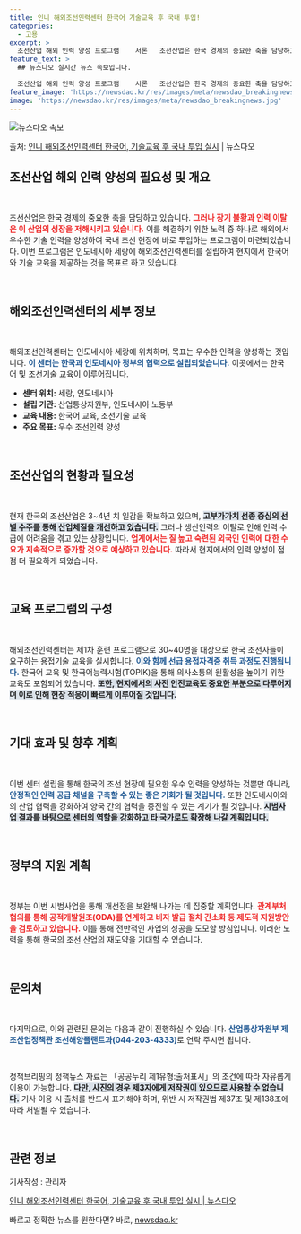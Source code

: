 ```yaml
---
title: 인니 해외조선인력센터 한국어 기술교육 후 국내 투입!
categories:
  - 고용
excerpt: >
  조선산업 해외 인력 양성 프로그램    서론   조선산업은 한국 경제의 중요한 축을 담당하고 있습니다. 하지…
feature_text: >
  ## 뉴스다오 실시간 뉴스 속보입니다.

  조선산업 해외 인력 양성 프로그램    서론   조선산업은 한국 경제의 중요한 축을 담당하고 있습니다. 하지…
feature_image: 'https://newsdao.kr/res/images/meta/newsdao_breakingnews.jpg'
image: 'https://newsdao.kr/res/images/meta/newsdao_breakingnews.jpg'
---
```


![뉴스다오 속보](https://newsdao.kr/res/images/meta/newsdao_breakingnews.jpg)

<p>출처: <a href="https://newsdao.kr/5210" rel="dofollow">인니 해외조선인력센터 한국어, 기술교육 후 국내 투입 실시</a> | 뉴스다오</p>

<h2 data-ke-size="size26">조선산업 해외 인력 양성의 필요성 및 개요</h2>

<p data-ke-size="size16">&nbsp;</p>

조선산업은 한국 경제의 중요한 축을 담당하고 있습니다. <b><span style="color: #ee2323;">그러나 장기 불황과 인력 이탈은 이 산업의 성장을 저해시키고 있습니다.</span></b> 이를 해결하기 위한 노력 중 하나로 해외에서 우수한 기술 인력을 양성하여 국내 조선 현장에 바로 투입하는 프로그램이 마련되었습니다. 이번 프로그램은 인도네시아 세랑에 해외조선인력센터를 설립하여 현지에서 한국어와 기술 교육을 제공하는 것을 목표로 하고 있습니다. 

<p data-ke-size="size16">&nbsp;</p>

<h2 data-ke-size="size26">해외조선인력센터의 세부 정보</h2>

<p data-ke-size="size16">&nbsp;</p>

해외조선인력센터는 인도네시아 세랑에 위치하며, 목표는 우수한 인력을 양성하는 것입니다. <b><span style="color: #1a5490;">이 센터는 한국과 인도네시아 정부의 협력으로 설립되었습니다.</span></b> 이곳에서는 한국어 및 조선기술 교육이 이루어집니다. 

<ul>
    <li><b>센터 위치:</b> 세랑, 인도네시아</li>
    <li><b>설립 기관:</b> 산업통상자원부, 인도네시아 노동부</li>
    <li><b>교육 내용:</b> 한국어 교육, 조선기술 교육</li>
    <li><b>주요 목표:</b> 우수 조선인력 양성</li>
</ul>

<p data-ke-size="size16">&nbsp;</p>

<h2 data-ke-size="size26">조선산업의 현황과 필요성</h2>

<p data-ke-size="size16">&nbsp;</p>

현재 한국의 조선산업은 3~4년 치 일감을 확보하고 있으며, <b><span style="background-color: #21538527;">고부가가치 선종 중심의 선별 수주를 통해 산업체질을 개선하고 있습니다.</span></b> 그러나 생산인력의 이탈로 인해 인력 수급에 어려움을 겪고 있는 상황입니다. <b><span style="color: #ee2323;">업계에서는 질 높고 숙련된 외국인 인력에 대한 수요가 지속적으로 증가할 것으로 예상하고 있습니다.</span></b> 따라서 현지에서의 인력 양성이 점점 더 필요하게 되었습니다. 

<p data-ke-size="size16">&nbsp;</p>

<h2 data-ke-size="size26">교육 프로그램의 구성</h2>

<p data-ke-size="size16">&nbsp;</p>

해외조선인력센터는 제1차 훈련 프로그램으로 30~40명을 대상으로 한국 조선사들이 요구하는 용접기술 교육을 실시합니다. <b><span style="color: #1a5490;">이와 함께 선급 용접자격증 취득 과정도 진행됩니다.</span></b> 한국어 교육 및 한국어능력시험(TOPIK)을 통해 의사소통의 원활성을 높이기 위한 교육도 포함되어 있습니다. <b><span style="background-color: #21538527;">또한, 현지에서의 사전 안전교육도 중요한 부분으로 다루어지며 이로 인해 현장 적응이 빠르게 이루어질 것입니다.</span></b>

<p data-ke-size="size16">&nbsp;</p>

<h2 data-ke-size="size26">기대 효과 및 향후 계획</h2>

<p data-ke-size="size16">&nbsp;</p>

이번 센터 설립을 통해 한국의 조선 현장에 필요한 우수 인력을 양성하는 것뿐만 아니라, <b><span style="color: #1a5490;">안정적인 인력 공급 채널을 구축할 수 있는 좋은 기회가 될 것입니다.</span></b> 또한 인도네시아와의 산업 협력을 강화하여 양국 간의 협력을 증진할 수 있는 계기가 될 것입니다. <b><span style="background-color: #21538527;">시범사업 결과를 바탕으로 센터의 역할을 강화하고 타 국가로도 확장해 나갈 계획입니다.</span></b>

<p data-ke-size="size16">&nbsp;</p>

<h2 data-ke-size="size26">정부의 지원 계획</h2>

<p data-ke-size="size16">&nbsp;</p>

정부는 이번 시범사업을 통해 개선점을 보완해 나가는 데 집중할 계획입니다. <b><span style="color: #ee2323;">관계부처 협의를 통해 공적개발원조(ODA)를 연계하고 비자 발급 절차 간소화 등 제도적 지원방안을 검토하고 있습니다.</span></b> 이를 통해 전반적인 사업의 성공을 도모할 방침입니다. 이러한 노력을 통해 한국의 조선 산업의 재도약을 기대할 수 있습니다. 

<p data-ke-size="size16">&nbsp;</p>

<h2 data-ke-size="size26">문의처</h2>

<p data-ke-size="size16">&nbsp;</p>

마지막으로, 이와 관련된 문의는 다음과 같이 진행하실 수 있습니다. <b><span style="color: #1a5490;">산업통상자원부 제조산업정책관 조선해양플랜트과(044-203-4333)</span></b>로 연락 주시면 됩니다. 

<p data-ke-size="size16">&nbsp;</p>

정책브리핑의 정책뉴스 자료는 「공공누리 제1유형:출처표시」의 조건에 따라 자유롭게 이용이 가능합니다. <b><span style="background-color: #21538527;">다만, 사진의 경우 제3자에게 저작권이 있으므로 사용할 수 없습니다.</span></b> 기사 이용 시 출처를 반드시 표기해야 하며, 위반 시 저작권법 제37조 및 제138조에 따라 처벌될 수 있습니다. 

<p data-ke-size="size16">&nbsp;</p>

<article>
 <h2 data-ke-size="size26">관련 정보</h2>
 <p data-ke-size="size16">기사작성 : 관리자</p>
 <p data-ke-size="size16"><a href="https://newsdao.kr/5210">인니 해외조선인력센터 한국어, 기술교육 후 국내 투입 실시 | 뉴스다오</a></p>
</article> 

빠르고 정확한 뉴스를 원한다면? 바로, <a href="https://newsdao.kr" rel="dofollow">newsdao.kr</a>


